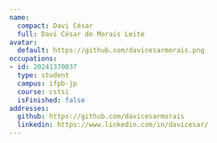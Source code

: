 ```yaml
---
name:
  compact: Davi César
  full: Davi César de Morais Leite
avatar:
  default: https://github.com/davicesarmorais.png
occupations:
- id: 20241370037
  type: student
  campus: ifpb-jp
  course: cstsi
  isFinished: false
addresses:
  github: https://github.com/davicesarmorais
  linkedin: https://www.linkedin.com/in/davicesar/
---
```

